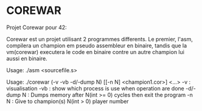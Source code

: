 # COREWAR

Projet Corewar pour 42:

Corewar est un projet utilisant 2 programmes differents.
Le premier, l'asm, compilera un champion em pseudo assembleur en binaire,
tandis que la vm(corewar) executera le code en binaire contre un autre champion lui aussi en binaire.

Usage: ./asm <sourcefile.s>

Usage: ./corewar (-v -vb -d/-dump N) [[-n N] <champion1.cor>] <...>
	-v		: visualisation
	-vb		: show which process is use when operation are done
	-d/-dump N	: Dumps memory after N(int >= 0) cycles then exit the program
	-n N		: Give to champion(s) N(int > 0) player number

